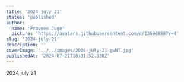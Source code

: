 ```yaml
---
title: '2024 july 21'
status: 'published'
author:
  name: 'Praveen Juge'
  picture: 'https://avatars.githubusercontent.com/u/13696888?v=4'
slug: '2024-july-21'
description: ''
coverImage: '../../images/2024-july-21-gwNT.jpg'
publishedAt: '2024-07-21T18:31:52.330Z'
---
```


2024 july 21